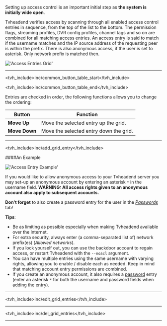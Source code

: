 Setting up access control is an important initial step as **the system
is initially wide open**. 

Tvheadend verifies access by scanning through all enabled access control
entries in sequence, from the top of the list to the bottom. The permission
flags, streaming profiles, DVR config profiles, channel tags and so on are
combined for all matching access entries. An access entry is said to match
if the username matches and the IP source address of the requesting peer
is within the prefix. There is also anonymous access, if the user is set
to asterisk. Only network prefix is matched then.

!['Access Entries Grid'](docresources/accessentriesgrid.png)

---

<tvh_include>inc/common_button_table_start</tvh_include>

<tvh_include>inc/common_button_table_end</tvh_include>

Entries are checked in order, the following 
functions allows you to change the ordering:

Button                 | Function
-----------------------|---------
**Move Up**            | Move the selected entry up the grid.
**Move Down**          | Move the selected entry down the grid. 

---

<tvh_include>inc/add_grid_entry</tvh_include>

####An Example

!['Access Entry Example'](docresources/accessentriesnewuser.png)

If you would like to allow anonymous access to your Tvheadend 
server you may set-up an anonymous account by entering an asterisk `*` 
in the username field. **WARNING: All access rights given to an 
anonymous account also apply to subsequent accounts.**

**Don't forget** to also create a password entry for the user in the 
*[Passwords](class/passwd)* tab!

**Tips**:
* Be as limiting as possible especially when making Tvheadend available 
over the Internet.
* For extra security, always enter (a comma-separated list of) 
network prefix(es) (*Allowed networks*).
* If you lock yourself out, you can use the backdoor account to regain 
access, or restart Tvheadend with the `--noacl` argument.
* You can have multiple entries using the same username with varying 
rights, allowing you to enable / disable each as needed. Keep in mind 
that matching account entry permissions are combined.
* If you create an anonymous account, it also requires 
a [password](class/passwd) entry (enter an asterisk `*` for both the 
username and password fields when adding the entry).

---

<tvh_include>inc/edit_grid_entries</tvh_include>

---

<tvh_include>inc/del_grid_entries</tvh_include>

---
